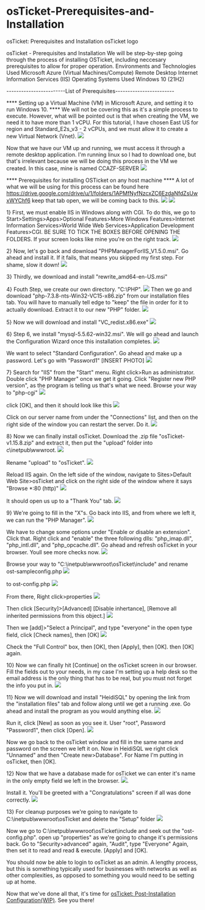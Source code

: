 # osTicket-Prerequisites-and-Installation
osTicket: Prerequisites and Installation
osTicket logo

osTicket - Prerequisites and Installation
We will be step-by-step going through the process of installing OSTicket, including neccesary prerequisites to allow for proper operation.
Environments and Technologies Used
Microsoft Azure (Virtual Machines/Compute)
Remote Desktop
Internet Information Services (IIS)
Operating Systems Used
Windows 10 (21H2)

------------------------List of Prerequisites------------------------

 **** Setting up a Virtual Machine (VM) in Microsoft Azure, and setting it to run Windows 10. ****
We will not be covering this as it's a simple process to execute.  However, what will be pointed out is that when creating the VM, we need it to have more than 1 vCPU.  For this tutorial, I have chosen East US for region and Standard_E2s_v3 - 2 vCPUs, and we must allow it to create a new Virtual Network (Vnet).
<img src=https://i.imgur.com/ZF809zc.png>

Now that we have our VM up and running, we must access it through a remote desktop application.  I'm running linux so I had to download one, but that's irrelevant because we will be doing this process in the VM we created.  In this case, mine is named CCAZF-SERVER 
<img src=https://i.imgur.com/aHaHrX9.png>
  
  **** Prerequisites for installing OSTicket on any host machine ****
A lot of what we will be using for this process can be found here https://drive.google.com/drive/u/1/folders/1APMfNyfNzcxZC6EzdaNfdZsUwxWYChf6
keep that tab open, we will be coming back to this. 
<img src=https://i.imgur.com/7aPixaC.png>
<img src=https://i.imgur.com/Hstt3Pc.png>

1}  First, we must enable IIS in Windows along with CGI.  To do this, we go to Start>Settings>Apps>Optional Features>More Windows Features>Internet Information Services>World Wide Web Services>Application Development Features>CGI.  BE SURE TO TICK THE BOXES BEFORE OPENING THE FOLDERS.  If your screen looks like mine you're on the right track.
<img src=https://i.imgur.com/jjSPuvZ.png>

2}  Now, let's go back and download "PHPManagerForIIS_V1.5.0.msi".  Go ahead and install it.  If it fails, that means you skipped my first step.  For shame, slow it down!
<img src=https://i.imgur.com/RPRqgqQ.png>

3}  Thirdly, we download and install "rewrite_amd64-en-US.msi"

4}  Fouth Step, we create our own directory.  "C:\PHP".
<img src=https://i.imgur.com/uqifqK3.png>
Then we go and download "php-7.3.8-nts-Win32-VC15-x86.zip" from our installation files tab.  You will have to manually tell edge to "keep" the file in order for it to actually download.  Extract it to our new "PHP" folder. 
<img src=https://i.imgur.com/IHsZ264.png>

5}  Now we will download and install "VC_redist.x86.exe"
<img src=https://i.imgur.com/u1SHb7I.png>

6}  Step 6, we install "mysql-5.5.62-win32.msi".  We will go ahead and launch the Configuration Wizard once this installation completes. 
<img src=https://i.imgur.com/ww5gYYw.png>

We want to select "Standard Configuration".  Go ahead and make up a password.  Let's go with "Password1" [INSERT PHOTO]
<img src=https://i.imgur.com/DkdIRcB.png>

7}  Search for "IIS" from the "Start" menu.  Right click>Run as administrator.  Double click "PHP Manager" once we get it going.  Click "Register new PHP version", as the program is telling us that's what we need.  Browse your way to "php-cgi"
<img src=https://i.imgur.com/t8q9tUf.png>

click [OK], and then it should look like this
<img src=https://i.imgur.com/ihyLe14.png>

Click on our server name from under the "Connections" list, and then on the right side of the window you can restart the server.  Do it. 
<img src=https://i.imgur.com/GjWM2F8.png>

8}  Now we can finally install osTicket.  Download the .zip file "osTicket-v1.15.8.zip" and extract it, then put the "upload" folder into c\inetpub\wwwroot.
<img src=https://i.imgur.com/hiBh8QT.png>

Rename "upload" to "osTicket".
<img src=https://i.imgur.com/2Yuu7bo.png>

Reload IIS again. On the left side of the window, navigate to Sites>Default Web Site>osTicket and click on the right side of the window where it says "Browse *:80 (http)"
<img src=https://i.imgur.com/auxINvY.png>

It should open us up to a "Thank You" tab.
<img src=https://i.imgur.com/SShr7Q5.png>

9}  We're going to fill in the "X"s.  Go back into IIS, and from where we left it, we can run the "PHP Manager".
<img src=https://i.imgur.com/7pD7m43.png>

We have to change some options under "Enable or disable an extension".  Click that.  Right click and "enable" the three following dlls:  "php_imap.dll", "php_intl.dll", and "php_opcache.dll".  Go ahead and refresh osTicket in your browser.  Youll see more checks now.
<img src=https://i.imgur.com/ZO9HEzZ.png>

Browse your way to "C:\inetpub\wwwroot\osTicket\include" and rename ost-sampleconfig.php
<img src=https://i.imgur.com/pQtxr9U.png>

to ost-config.php
<img src=https://i.imgur.com/qHkY1nH.png>

From there, Right click>properties
<img src=https://i.imgur.com/LXHJldv.png>

Then click [Security]>[Advanced]  [Disable inhertance], [Remove all inherited permissions from this object.]
<img src=https://i.imgur.com/nqeVxT0.png>

Then we [add]>"Select a Principal", and type "everyone" in the open type field, click [Check names], then [OK]
<img src=https://i.imgur.com/6Ke09Mq.png>

Check the "Full Control" box, then [OK],  then [Apply], then [OK]. then [OK] again.

10} Now we can finally hit [Continue] on the osTicket screen in our browser.  Fill the fields out to your needs, in my case I'm setting up a help desk so the email address is the only thing that has to be real, but you must not forget the info you put in. 
<img src=https://i.imgur.com/TBXZ6NB.png>

11} Now we will download and install "HeidiSQL" by opening the link from the "installation files" tab and follow along until we get a running .exe.  Go ahead and install the program as you would anything else.
<img src=https://i.imgur.com/5XwGVNg.png>

Run it, click [New] as soon as you see it.  User "root", Password "Password1", then click [Open].
<img src=https://i.imgur.com/sv36zOp.png>

Now we go back to the osTicket window and fill in the same name and password on the screen we left it on.  Now in HeidiSQL we right click "Unnamed" and then "Create new>Database".  For Name I'm putting in osTicket, then [OK].

12} Now that we have a database made for osTicket we can enter it's name in the only empty field we left in the browser. <img src=https://i.imgur.com/4641V5Y.png>.

Install it.  You'll be greeted with a "Congratulations" screen if all was done correctly.
<img src=https://i.imgur.com/cPE8tJ7.png>

13} For cleanup purposes we're going to navigate to C:\inetpub\wwwroot\osTicket and delete the "Setup" folder 
<img src=https://i.imgur.com/cpUMkFo.png>

Now we go to C:\inetpub\wwwroot\osTicket\include and seek out the "ost-config.php". open up "properties" as we're going to change it's permissions back.  Go to "Security>advanced" again, "Audit", type "Everyone" Again, then set it to read and read & execute.  [Apply] and [OK].

You should now be able to login to osTicket as an admin.  A lengthy process, but this is something typically used for businesses with networks as well as other complexities, as opposed to something you would need to be setting up at home.

Now that we've done all that, it's time for [osTicket: Post-Installation Configuration(WIP)](https://github.com/PACNOLOGY/osTicket---Post-Install-Configuration).  See you there!
